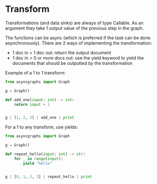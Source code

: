 # Transform

Transformations (and data sinks) are always of type Callable.
As an argument they take 1 output value of the previous step in the graph.

The functions can be async (which is preferred if the task can be done asynchronously).
There are 2 ways of implementing the transformation:

- 1 doc in = 1 doc out: return the output document
- 1 doc in = 0 or more docs out: use the yield keyword to yield the documents that should be outputted by the transformation

Example of a 1 to 1 transform:

```python
from asyncgraphs import Graph

g = Graph()

def add_one(input: int) -> int:
    return input + 1


g | [1, 2, 3] | add_one | print
```

For a 1 to any transform, use yields:

```python
from asyncgraphs import Graph

g = Graph()

def repeat_hello(input: int) -> str:
    for _ in range(input):
        yield "hello"


g | [0, 1, 2, 3] | repeat_hello | print
```